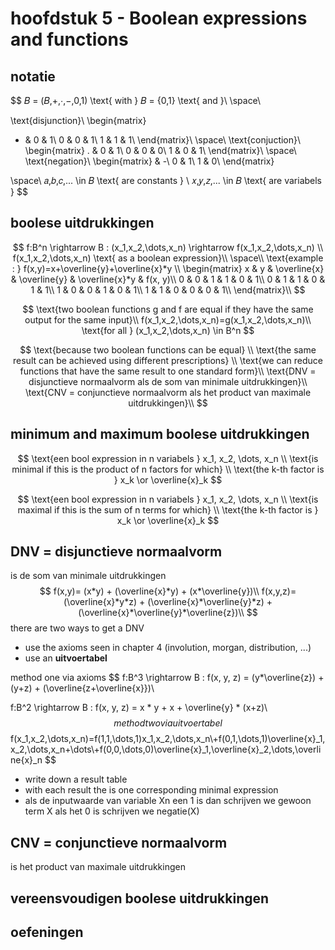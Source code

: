 # hoofdstuk 5 - Boolean expressions and functions

## notatie

$$
𝐵 = (𝐵,+,⋅,−,0,1) \text{ with } 𝐵 = {0,1} \text{ and }\\
\space\\

\text{disjunction}\\
\begin{matrix}
+ & 0 & 1\\
0 & 0 & 1\\
1 & 1 & 1\\
\end{matrix}\\
\space\\
\text{conjuction}\\
\begin{matrix}
. & 0 & 1\\
0 & 0 & 0\\
1 & 0 & 1\\
\end{matrix}\\
\space\\
\text{negation}\\
\begin{matrix}
  & -\\
0 & 1\\
1 & 0\\
\end{matrix}

\space\\
𝑎,𝑏,𝑐,... \in 𝐵 \text{ are constants } \\
𝑥,𝑦,𝑧,... \in 𝐵 \text{ are variabels }
$$

## boolese uitdrukkingen

$$
f:B^n \rightarrow B : (x_1,x_2,\dots,x_n) \rightarrow f(x_1,x_2,\dots,x_n) \\
f(x_1,x_2,\dots,x_n) \text{ as a boolean expression}\\
\space\\
\text{example : } f(x,y)=x+\overline{y}+\overline{x}*y \\
\begin{matrix}
x & y & \overline{x} & \overline{y} & \overline{x}*y & f(x, y)\\
0 & 0 & 1 & 1 & 0 & 1\\
0 & 1 & 1 & 0 & 1 & 1\\
1 & 0 & 0 & 1 & 0 & 1\\
1 & 1 & 0 & 0 & 0 & 1\\
\end{matrix}\\
$$


$$
\text{two boolean functions g and f are equal if they have the same output for the same input}\\
f(x_1,x_2,\dots,x_n)=g(x_1,x_2,\dots,x_n)\\
\text{for all } (x_1,x_2,\dots,x_n) \in B^n
$$

$$
\text{because two boolean functions can be equal} \\
\text{the same result can be achieved using different prescriptions} \\
\text{we can reduce functions that have the same result to one standard form}\\
\text{DNV = disjunctieve normaalvorm als de som van minimale uitdrukkingen}\\
\text{CNV = conjunctieve normaalvorm als het product van maximale uitdrukkingen}\\
$$

## minimum and maximum boolese uitdrukkingen

$$
\text{een bool expression in n variabels } x_1, x_2, \dots, x_n \\
\text{is minimal if this is the product of n factors for which} \\
\text{the k-th factor is } x_k \or \overline{x}_k
$$

$$
\text{een bool expression in n variabels } x_1, x_2, \dots, x_n \\
\text{is maximal if this is the sum of n terms for which} \\
\text{the k-th factor is } x_k \or \overline{x}_k
$$

## DNV = disjunctieve normaalvorm

is de som van minimale uitdrukkingen
$$
f(x,y)= (x*y) + (\overline{x}*y) + (x*\overline{y})\\
f(x,y,z)= (\overline{x}*y*z) + (\overline{x}*\overline{y}*z) + (\overline{x}*\overline{y}*\overline{z})\\
$$
there are two ways to get a DNV 

- use the axioms seen in chapter 4 (involution, morgan, distribution, ...)
- use an **uitvoertabel**

method one via axioms
$$
f:B^3 \rightarrow B : f(x, y, z) = (y*\overline{z}) + (y+z) + (\overline{z+\overline{x}})\\

f:B^2 \rightarrow B : f(x, y, z) = x * y + x + \overline{y} * (x+z)\\
$$
method two via uitvoertabel
$$
f(x_1,x_2,\dots,x_n)=f(1,1,\dots,1)x_1,x_2,\dots,x_n\\+f(0,1,\dots,1)\overline{x}_1,x_2,\dots,x_n+\dots\\+f(0,0,\dots,0)\overline{x}_1,\overline{x}_2,\dots,\overline{x}_n
$$


- write down a result table 
- with each result the is one corresponding minimal expression
- als de inputwaarde van variable Xn een 1 is dan schrijven we gewoon term X als het 0 is schrijven we negatie(X)

## CNV = conjunctieve normaalvorm

is het product van maximale uitdrukkingen 

## vereensvoudigen boolese uitdrukkingen

## oefeningen
